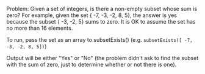 Problem: Given a set of integers, is there a non-empty subset whose sum is zero? For example, given the set { -7, -3, -2, 8, 5}, the answer is yes because the subset { -3, -2, 5} sums to zero. It is OK to assume the set has no more than 16 elements.

To run, pass the set as an array to subsetExists() (e.g. `subsetExists([ -7, -3, -2, 8, 5])`)

Output will be either "Yes" or "No" (the problem didn't ask to find the subset with the sum of zero, just to determine whether or not there is one).

